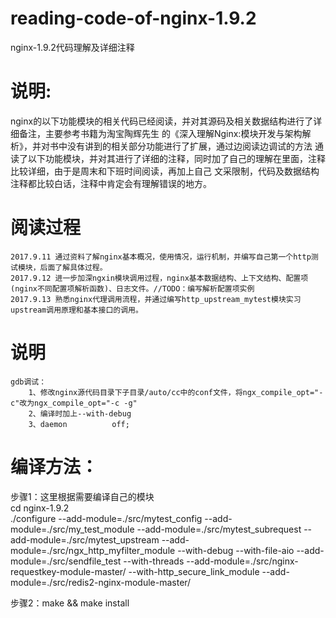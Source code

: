 # reading-code-of-nginx-1.9.2  
nginx-1.9.2代码理解及详细注释  
 
   
说明:  
===================================   
nginx的以下功能模块的相关代码已经阅读，并对其源码及相关数据结构进行了详细备注，主要参考书籍为淘宝陶辉先生
的《深入理解Nginx:模块开发与架构解析》，并对书中没有讲到的相关部分功能进行了扩展，通过边阅读边调试的方法
通读了以下功能模块，并对其进行了详细的注释，同时加了自己的理解在里面，注释比较详细，由于是周末和下班时间阅读，再加上自己
文采限制，代码及数据结构注释都比较白话，注释中肯定会有理解错误的地方。  
  
  
      
阅读过程  
===================================  
	2017.9.11 通过资料了解nginx基本概况，使用情况，运行机制，并编写自己第一个http测试模块，后面了解具体过程。
	2017.9.12 进一步加深ngxin模块调用过程，nginx基本数据结构、上下文结构、配置项(nginx不同配置项解析函数)、日志文件。//TODO：编写解析配置项实例
	2017.9.13 熟悉nginx代理调用流程，并通过编写http_upstream_mytest模块实习upstream调用原理和基本接口的调用。




说明
===================================  
	gdb调试：
		1、修改nginx源代码目录下子目录/auto/cc中的conf文件，将ngx_compile_opt="-c"改为ngx_compile_opt="-c -g"
		2、编译时加上--with-debug 
		3、daemon          off; 
	 
     
编译方法：
===================================    
步骤1：这里根据需要编译自己的模块  
cd nginx-1.9.2  
./configure --add-module=./src/mytest_config --add-module=./src/my_test_module --add-module=./src/mytest_subrequest --add-module=./src/mytest_upstream --add-module=./src/ngx_http_myfilter_module --with-debug --with-file-aio --add-module=./src/sendfile_test --with-threads  --add-module=./src/nginx-requestkey-module-master/ --with-http_secure_link_module --add-module=./src/redis2-nginx-module-master/ 

 步骤2：make && make install  
